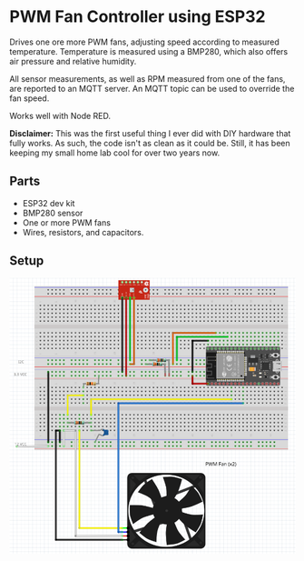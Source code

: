 # PWM Fan Controller using ESP32

Drives one ore more PWM fans, adjusting speed according to measured temperature.
Temperature is measured using a BMP280, which also offers air pressure and relative
humidity.

All sensor measurements, as well as RPM measured from one of the fans, are reported
to an MQTT server.
An MQTT topic can be used to override the fan speed.

Works well with Node RED.

**Disclaimer:** This was the first useful thing I ever did with DIY hardware that fully works.
As such, the code isn't as clean as it could be.
Still, it has been keeping my small home lab cool for over two years now.

## Parts

* ESP32 dev kit
* BMP280 sensor
* One or more PWM fans
* Wires, resistors, and capacitors.

## Setup

![Fritzing showing how all parts are connected](logical_schematic.png)